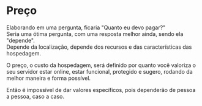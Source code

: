 # Preço

Elaborando em uma pergunta, ficaria "Quanto eu devo pagar?"\
Seria uma ótima pergunta, com uma resposta melhor ainda, sendo ela "depende". \
Depende da localização, depende dos recursos e das características das hospedagem.

O preço, o custo da hospedagem, será definido por quanto você valoriza o seu servidor estar online, estar funcional, protegido e sugero, rodando da melhor maneira e forma possível.

Então é impossível de dar valores específicos, pois dependerão de pessoa a pessoa, caso a caso.
